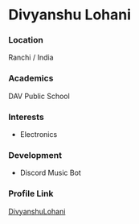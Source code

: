 # Divyanshu Lohani

### Location

Ranchi / India

### Academics

DAV Public School

### Interests

- Electronics

### Development

- Discord Music Bot

### Profile Link

[DivyanshuLohani](https://github.com/DivyanshuLohani)
